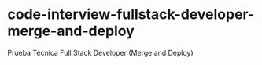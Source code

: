 # code-interview-fullstack-developer-merge-and-deploy
Prueba Técnica Full Stack Developer (Merge and Deploy)
